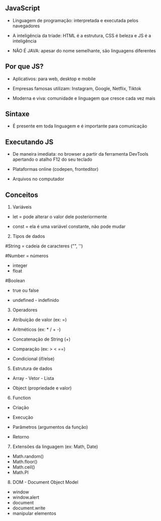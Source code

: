 ## JavaScript

- Linguagem de programação: interpretada e executada pelos navegadores

- A inteligência da tríade: HTML é a estrutura, CSS é beleza e JS é a inteligência

- NÃO É JAVA: apesar do nome semelhante, são linguagens diferentes

## Por que JS?

- Aplicativos: para web, desktop e mobile

- Empresas famosas utilizam: Instagram, Google, Netflix, Tiktok

- Moderna e viva: comunidade e linguagem que cresce cada vez mais

## Sintaxe

- É presente em toda linguagem e é importante para comunicação

## Executando JS

- De maneira imediata: no browser a partir da ferramenta DevTools apertando o atalho F12 do seu teclado
- Plataformas online (codepen, fronteditor)

- Arquivos no computador

## Conceitos

1. Variáveis

- let = pode alterar o valor dele posteriormente

- const = ela é uma variável constante, não pode mudar

2. Tipos de dados

#String = cadeia de caracteres ("", '')

#Number = números
- integer
- float

#Boolean
- true ou false

- undefined - indefinido

3. Operadores

- Atribuição de valor (ex: =)

- Aritméticos (ex: * / + -)

- Concatenação de String (+)

- Comparação (ex: > < ==)

- Condicional (if/else)

5. Estrutura de dados

- Array - Vetor - Lista

- Object (propriedade e valor)

6. Function

- Criação

- Execução

- Parâmetros (argumentos da função)

- Retorno

7. Extensões da linguagem (ex: Math, Date)

- Math.random()
- Math.floor() 
- Math.ceil() 
- Math.PI

8. DOM - Document Object Model

- window
- window.alert
- document
- document.write
- manipular elementos









